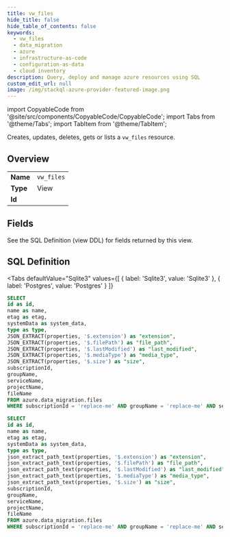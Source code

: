 ```yaml
--- 
title: vw_files
hide_title: false
hide_table_of_contents: false
keywords:
  - vw_files
  - data_migration
  - azure
  - infrastructure-as-code
  - configuration-as-data
  - cloud inventory
description: Query, deploy and manage azure resources using SQL
custom_edit_url: null
image: /img/stackql-azure-provider-featured-image.png
---
```


import CopyableCode from '@site/src/components/CopyableCode/CopyableCode';
import Tabs from '@theme/Tabs';
import TabItem from '@theme/TabItem';

Creates, updates, deletes, gets or lists a <code>vw_files</code> resource.

## Overview
<table><tbody>
<tr><td><b>Name</b></td><td><code>vw_files</code></td></tr>
<tr><td><b>Type</b></td><td>View</td></tr>
<tr><td><b>Id</b></td><td><CopyableCode code="azure.data_migration.vw_files" /></td></tr>
</tbody></table>

## Fields

See the SQL Definition (view DDL) for fields returned by this view.

## SQL Definition

<Tabs
defaultValue="Sqlite3"
values={[
{ label: 'Sqlite3', value: 'Sqlite3' },
{ label: 'Postgres', value: 'Postgres' }
]}
>
<TabItem value="Sqlite3">

```sql
SELECT
id as id,
name as name,
etag as etag,
systemData as system_data,
type as type,
JSON_EXTRACT(properties, '$.extension') as "extension",
JSON_EXTRACT(properties, '$.filePath') as "file_path",
JSON_EXTRACT(properties, '$.lastModified') as "last_modified",
JSON_EXTRACT(properties, '$.mediaType') as "media_type",
JSON_EXTRACT(properties, '$.size') as "size",
subscriptionId,
groupName,
serviceName,
projectName,
fileName
FROM azure.data_migration.files
WHERE subscriptionId = 'replace-me' AND groupName = 'replace-me' AND serviceName = 'replace-me' AND projectName = 'replace-me';
```

</TabItem>
<TabItem value="Postgres">

```sql
SELECT
id as id,
name as name,
etag as etag,
systemData as system_data,
type as type,
json_extract_path_text(properties, '$.extension') as "extension",
json_extract_path_text(properties, '$.filePath') as "file_path",
json_extract_path_text(properties, '$.lastModified') as "last_modified",
json_extract_path_text(properties, '$.mediaType') as "media_type",
json_extract_path_text(properties, '$.size') as "size",
subscriptionId,
groupName,
serviceName,
projectName,
fileName
FROM azure.data_migration.files
WHERE subscriptionId = 'replace-me' AND groupName = 'replace-me' AND serviceName = 'replace-me' AND projectName = 'replace-me';
```

</TabItem>
</Tabs>

